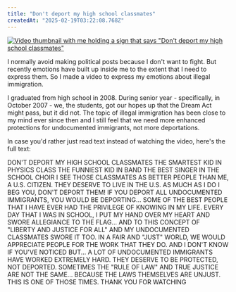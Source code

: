 ```yaml
---
title: "Don't deport my high school classmates"
createdAt: "2025-02-19T03:22:08.768Z"
---
```


[![Video thumbnail with me holding a sign that says "Don't deport my high school classmates"](/posts/immigration-video/immigration-video.png)](https://www.youtube.com/watch?v=xotwTMLiASE)

I normally avoid making political posts because I don't want to fight. But recently emotions have built up inside me to the extent that I need to express them. So I made a video to express my emotions about illegal immigration.

I graduated from high school in 2008. During senior year - specifically, in October 2007 - we, the students, got our hopes up that the Dream Act might pass, but it did not. The topic of illegal immigration has been close to my mind ever since then and I still feel that we need more enhanced protections for undocumented immigrants, not more deportations.

In case you'd rather just read text instead of watching the video, here's the full text:

DON'T DEPORT MY HIGH SCHOOL CLASSMATES
THE SMARTEST KID IN PHYSICS CLASS
THE FUNNIEST KID IN BAND
THE BEST SINGER IN THE SCHOOL CHOIR
I SEE THOSE CLASSMATES AS BETTER PEOPLE THAN ME, A U.S. CITIZEN.
THEY DESERVE TO LIVE IN THE U.S. AS MUCH AS I DO
I BEG YOU, DON'T DEPORT THEM!
IF YOU DEPORT ALL UNDOCUMENTED IMMIGRANTS, YOU WOULD BE DEPORTING...
SOME OF THE BEST PEOPLE THAT I HAVE EVER HAD THE PRIVILEGE OF KNOWING IN MY LIFE.
EVERY DAY THAT I WAS IN SCHOOL, I PUT MY HAND OVER MY HEART AND SWORE ALLEGIANCE TO THE FLAG...
AND TO THIS CONCEPT OF "LIBERTY AND JUSTICE FOR ALL"
AND MY UNDOCUMENTED CLASSMATES SWORE IT TOO.
IN A FAIR AND "JUST" WORLD, WE WOULD APPRECIATE PEOPLE FOR THE WORK THAT THEY DO.
AND I DON'T KNOW IF YOU'VE NOTICED BUT...
A LOT OF UNDOCUMENTED IMMIGRANTS HAVE WORKED EXTREMELY HARD.
THEY DESERVE TO BE PROTECTED, NOT DEPORTED.
SOMETIMES THE "RULE OF LAW" AND TRUE JUSTICE ARE NOT THE SAME...
BECAUSE THE LAWS THEMSELVES ARE UNJUST.
THIS IS ONE OF THOSE TIMES.
THANK YOU FOR WATCHING